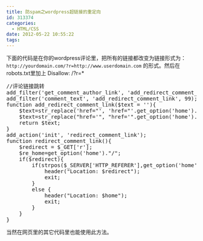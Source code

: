 ```yaml
---
title: 防spam之wordpress超链接的重定向
id: 313374
categories:
  - HTML/CSS
date: 2012-05-22 10:55:22
tags:
---
```


下面的代码是在你的wordpress评论里，把所有的链接都改变为链接形式为：`http://yourdomain.com/?r=http://www.userdomain.com` 的形式。然后在robots.txt里加上 Disallow: /?r=*

<pre class="lang:php decode:true ">//评论链接跳转
add_filter('get_comment_author_link', 'add_redirect_comment_link', 1);
add_filter('comment_text', 'add_redirect_comment_link', 99);
function add_redirect_comment_link($text = ''){
    $text=str_replace('href="', 'href="'.get_option('home').'/?r=', $text);
    $text=str_replace("href='", "href='".get_option('home')."/?r=", $text);
    return $text;
}
add_action('init', 'redirect_comment_link');
function redirect_comment_link(){
    $redirect = $_GET['r'];
    $re_home=get_option('home')."/";
    if($redirect){
        if(strpos($_SERVER['HTTP_REFERER'],get_option('home')) !== false){
            header("Location: $redirect");
            exit;
        }
        else {
            header("Location: $home");
            exit;
        }
    }
}</pre>
当然在网页里的其它代码里也能使用此方法。